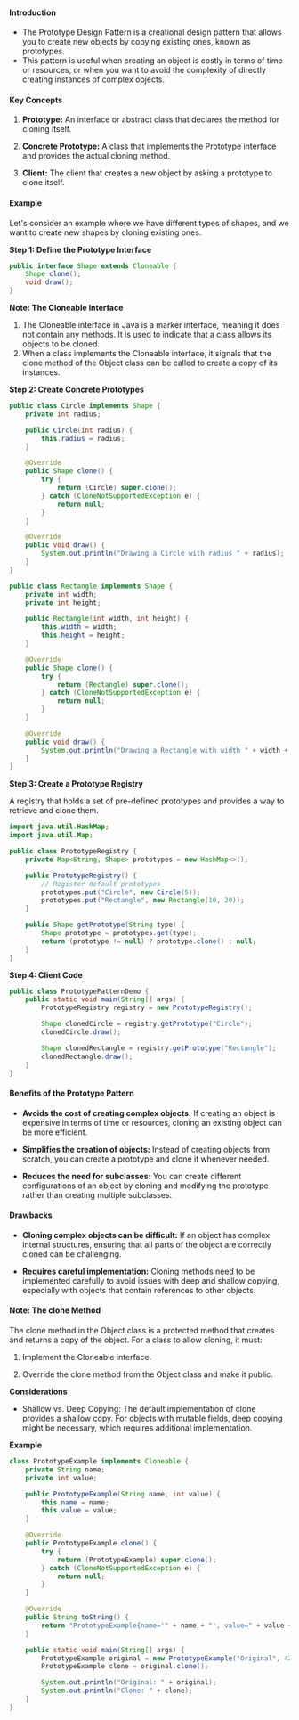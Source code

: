 
#### Introduction

* The Prototype Design Pattern is a creational design pattern that allows you to create new objects by copying existing ones, known as prototypes.
* This pattern is useful when creating an object is costly in terms of time or resources, or when you want to avoid the complexity of directly creating instances of complex objects.

#### Key Concepts

1. **Prototype:** An interface or abstract class that declares the method for cloning itself.

2. **Concrete Prototype:** A class that implements the Prototype interface and provides the actual cloning method.

3. **Client:** The client that creates a new object by asking a prototype to clone itself.

#### Example

Let's consider an example where we have different types of shapes, and we want to create new shapes by cloning existing ones.

**Step 1: Define the Prototype Interface**

```java
public interface Shape extends Cloneable {
    Shape clone();
    void draw();
}
```

**Note: The Cloneable Interface**

1. The Cloneable interface in Java is a marker interface, meaning it does not contain any methods. It is used to indicate that a class allows its objects to be cloned. 
2. When a class implements the Cloneable interface, it signals that the clone method of the Object class can be called to create a copy of its instances.

**Step 2: Create Concrete Prototypes**

```java
public class Circle implements Shape {
    private int radius;

    public Circle(int radius) {
        this.radius = radius;
    }

    @Override
    public Shape clone() {
        try {
            return (Circle) super.clone();
        } catch (CloneNotSupportedException e) {
            return null;
        }
    }

    @Override
    public void draw() {
        System.out.println("Drawing a Circle with radius " + radius);
    }
}

public class Rectangle implements Shape {
    private int width;
    private int height;

    public Rectangle(int width, int height) {
        this.width = width;
        this.height = height;
    }

    @Override
    public Shape clone() {
        try {
            return (Rectangle) super.clone();
        } catch (CloneNotSupportedException e) {
            return null;
        }
    }

    @Override
    public void draw() {
        System.out.println("Drawing a Rectangle with width " + width + " and height " + height);
    }
}
```

**Step 3: Create a Prototype Registry**

A registry that holds a set of pre-defined prototypes and provides a way to retrieve and clone them.

```java
import java.util.HashMap;
import java.util.Map;

public class PrototypeRegistry {
    private Map<String, Shape> prototypes = new HashMap<>();

    public PrototypeRegistry() {
        // Register default prototypes
        prototypes.put("Circle", new Circle(5));
        prototypes.put("Rectangle", new Rectangle(10, 20));
    }

    public Shape getPrototype(String type) {
        Shape prototype = prototypes.get(type);
        return (prototype != null) ? prototype.clone() : null;
    }
}
```

**Step 4: Client Code**

```java
public class PrototypePatternDemo {
    public static void main(String[] args) {
        PrototypeRegistry registry = new PrototypeRegistry();

        Shape clonedCircle = registry.getPrototype("Circle");
        clonedCircle.draw();

        Shape clonedRectangle = registry.getPrototype("Rectangle");
        clonedRectangle.draw();
    }
}
```

#### Benefits of the Prototype Pattern

- **Avoids the cost of creating complex objects:** If creating an object is expensive in terms of time or resources, cloning an existing object can be more efficient.

- **Simplifies the creation of objects:** Instead of creating objects from scratch, you can create a prototype and clone it whenever needed.

- **Reduces the need for subclasses:** You can create different configurations of an object by cloning and modifying the prototype rather than creating multiple subclasses.

#### Drawbacks

- **Cloning complex objects can be difficult:** If an object has complex internal structures, ensuring that all parts of the object are correctly cloned can be challenging.

- **Requires careful implementation:** Cloning methods need to be implemented carefully to avoid issues with deep and shallow copying, especially with objects that contain references to other objects.


#### Note: The clone Method

The clone method in the Object class is a protected method that creates and returns a copy of the object. For a class to allow cloning, it must:

1. Implement the Cloneable interface.

2. Override the clone method from the Object class and make it public.

**Considerations**

* Shallow vs. Deep Copying: The default implementation of clone provides a shallow copy. For objects with mutable fields, deep copying might be necessary, which requires additional implementation.

**Example**

```java
class PrototypeExample implements Cloneable {
    private String name;
    private int value;

    public PrototypeExample(String name, int value) {
        this.name = name;
        this.value = value;
    }

    @Override
    public PrototypeExample clone() {
        try {
            return (PrototypeExample) super.clone();
        } catch (CloneNotSupportedException e) {
            return null;
        }
    }

    @Override
    public String toString() {
        return "PrototypeExample{name='" + name + "', value=" + value + "}";
    }

    public static void main(String[] args) {
        PrototypeExample original = new PrototypeExample("Original", 42);
        PrototypeExample clone = original.clone();

        System.out.println("Original: " + original);
        System.out.println("Clone: " + clone);
    }
}
```